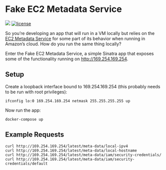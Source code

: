 # Fake EC2 Metadata Service

[![](https://imagelayers.io/badge/bpholt/fake-ec2-metadata-service:latest.svg)](https://imagelayers.io/?images=bpholt/fake-ec2-metadata-service:latest 'Get your own badge on imagelayers.io')
[![license](https://img.shields.io/github/license/bpholt/fake-ec2-metadata-service.svg?style=flat-square)]()

So you’re developing an app that will run in a VM locally but relies on the [EC2 Metadata Service](http://docs.aws.amazon.com/AWSEC2/latest/UserGuide/ec2-instance-metadata.html) for some part of its behavior when running in Amazon’s cloud. How do you run the same thing locally?

Enter the Fake EC2 Metadata Service, a simple Sinatra app that exposes some of the functionality running on http://169.254.169.254.

## Setup

Create a loopback interface bound to 169.254.169.254 (this probably needs to be run with root privileges):

    ifconfig lo:0 169.254.169.254 netmask 255.255.255.255 up

Now run the app:

    docker-compose up

## Example Requests

    curl http://169.254.169.254/latest/meta-data/local-ipv4
    curl http://169.254.169.254/latest/meta-data/local-hostname
    curl http://169.254.169.254/latest/meta-data/iam/security-credentials/
    curl http://169.254.169.254/latest/meta-data/iam/security-credentials/default

